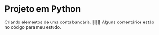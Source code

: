 # Projeto em Python

Criando elementos de uma conta bancária. 👩🏻‍💻
Alguns comentários estão no código para meu estudo. 
